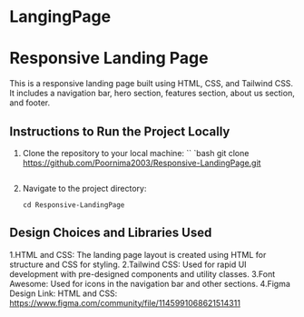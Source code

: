 # LangingPage

# Responsive Landing Page

This is a responsive landing page built using HTML, CSS, and Tailwind CSS. It includes a navigation bar, hero section, features section, about us section, and footer.

## Instructions to Run the Project Locally

1. Clone the repository to your local machine:
   ``
   `bash
   git clone https://github.com/Poornima2003/Responsive-LandingPage.git
   ```
2. Navigate to the project directory:
   ```
   cd Responsive-LandingPage
   ```
## Design Choices and Libraries Used

1.HTML and CSS: The landing page layout is created using HTML for structure and CSS for styling.
2.Tailwind CSS: Used for rapid UI development with pre-designed components and utility classes.
3.Font Awesome: Used for icons in the navigation bar and other sections.
4.Figma Design Link: HTML and CSS: https://www.figma.com/community/file/1145991068621514311

